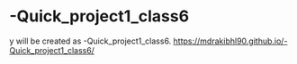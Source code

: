 # -Quick_project1_class6
y will be created as -Quick_project1_class6.
https://mdrakibhl90.github.io/-Quick_project1_class6/
